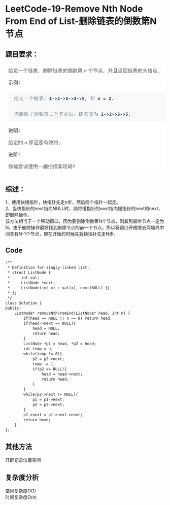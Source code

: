 # LeetCode-19-Remove Nth Node From End of List-删除链表的倒数第N节点

## 题目要求：
![avatar](https://github.com/JakeChanFangZiyuan20/MyLeetCode/blob/img/img/19.png)





## 综述：
1、使用快慢指针，快指针先走n步，然后两个指针一起走。<br/>
2、当快指针的next指向NULL时，则将慢指针的next指向慢指针的next的next，即删除操作。<br/>
该方法相当于一个移动窗口，因为要删除倒数第N个节点，则其到最终节点一定为N。由于删除操作最好找到删除节点的前一个节点，所以将窗口开成除去两端外中间含有N-1个节点，即在开始的时候先将快指针先走N步。<br/>

## Code
```
/**
 * Definition for singly-linked list.
 * struct ListNode {
 *     int val;
 *     ListNode *next;
 *     ListNode(int x) : val(x), next(NULL) {}
 * };
 */
class Solution {
public:
    ListNode* removeNthFromEnd(ListNode* head, int n) {
        if(head == NULL || n == 0) return head;
        if(head->next == NULL){
            head = NULL;
            return head;
        }
        ListNode *p1 = head, *p2 = head;
        int temp = n;
        while(temp != 0){
            p2 = p2->next;
            temp -= 1;
            if(p2 == NULL){
                head = head->next;
                return head;
            }
        }
        while(p2->next != NULL){
            p1 = p1->next;
            p2 = p2->next;
        }
        p1->next = p1->next->next;
        return head;
    }
};
```
  

## 其他方法
开辟记录位置空间

## 复杂度分析
空间复杂度O(1)  
时间复杂度O(n)

